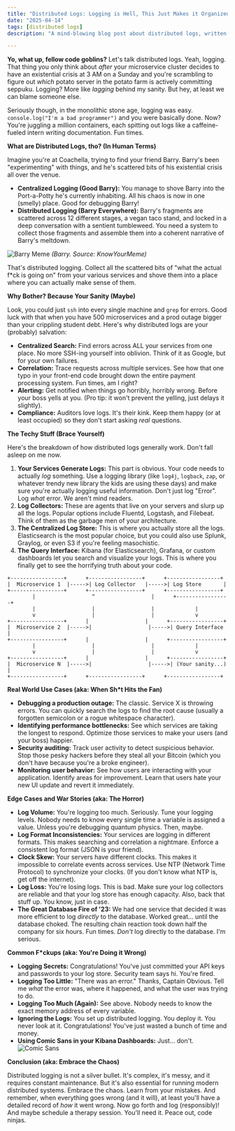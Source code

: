 ```yaml
---
title: "Distributed Logs: Logging is Hell, This Just Makes it Organized Hell (💀🙏)"
date: "2025-04-14"
tags: [distributed logs]
description: "A mind-blowing blog post about distributed logs, written for chaotic Gen Z engineers. Prepare for existential dread."

---
```


**Yo, what up, fellow code goblins?** Let's talk distributed logs. Yeah, logging. That thing you only think about *after* your microservice cluster decides to have an existential crisis at 3 AM on a Sunday and you're scrambling to figure out *which* potato server in the potato farm is actively committing seppuku. Logging? More like *lagging* behind my sanity. But hey, at least we can blame someone else.

Seriously though, in the monolithic stone age, logging was easy. `console.log("I'm a bad programmer")` and you were basically done. Now? You're juggling a million containers, each spitting out logs like a caffeine-fueled intern writing documentation. Fun times.

**What are Distributed Logs, tho? (In Human Terms)**

Imagine you're at Coachella, trying to find your friend Barry. Barry's been "experimenting" with things, and he's scattered bits of his existential crisis all over the venue.

*   **Centralized Logging (Good Barry):** You manage to shove Barry into the Port-a-Potty he's currently inhabiting. All his chaos is now in one (smelly) place. Good for debugging Barry!
*   **Distributed Logging (Barry Everywhere):** Barry's fragments are scattered across 12 different stages, a vegan taco stand, and locked in a deep conversation with a sentient tumbleweed. You need a system to collect those fragments and assemble them into a coherent narrative of Barry's meltdown.

![Barry Meme](https://i.kym-cdn.com/photos/images/newsfeed/001/877/780/1aa.jpg)
*(Barry. Source: KnowYourMeme)*

That's distributed logging. Collect all the scattered bits of "what the actual f\*ck is going on" from your various services and shove them into a place where you can actually make sense of them.

**Why Bother? Because Your Sanity (Maybe)**

Look, you could just `ssh` into every single machine and `grep` for errors. Good luck with that when you have 500 microservices and a prod outage bigger than your crippling student debt. Here's why distributed logs are your (probably) salvation:

*   **Centralized Search:** Find errors across ALL your services from one place. No more SSH-ing yourself into oblivion. Think of it as Google, but for your own failures.
*   **Correlation:** Trace requests across multiple services. See how that one typo in your front-end code brought down the entire payment processing system. Fun times, am I right?
*   **Alerting:** Get notified when things go horribly, horribly wrong. Before your boss yells at you. (Pro tip: it won't prevent the yelling, just delays it slightly).
*   **Compliance:** Auditors love logs. It's their kink. Keep them happy (or at least occupied) so they don't start asking *real* questions.

**The Techy Stuff (Brace Yourself)**

Here's the breakdown of how distributed logs generally work. Don't fall asleep on me now.

1.  **Your Services Generate Logs:** This part is obvious. Your code needs to actually *log* something. Use a logging library (like `log4j`, `logback`, `zap`, or whatever trendy new library the kids are using these days) and make sure you're actually logging useful information. Don't just log "Error". Log *what* error. We aren't mind readers.
2.  **Log Collectors:** These are agents that live on your servers and slurp up all the logs. Popular options include Fluentd, Logstash, and Filebeat. Think of them as the garbage men of your architecture.
3.  **The Centralized Log Store:** This is where you actually store all the logs. Elasticsearch is the most popular choice, but you could also use Splunk, Graylog, or even S3 if you're feeling masochistic.
4.  **The Query Interface:** Kibana (for Elasticsearch), Grafana, or custom dashboards let you search and visualize your logs. This is where you finally get to see the horrifying truth about your code.

```ascii
+-----------------+      +-----------------+      +-----------------+
|  Microservice 1  |----->| Log Collector   |----->| Log Store       |
+-----------------+      +-----------------+      +-----------------+
        |                  ^                  |      +-----------------+
        |                  |                  |             |
        v                  |                  |             v
+-----------------+      |                  |      +-----------------+
|  Microservice 2  |----->|                  |----->| Query Interface |
+-----------------+      |                  |      +-----------------+
        |                  |                  |             |
        v                  |                  |             v
+-----------------+      |                  |      +-----------------+
|  Microservice N  |----->|                  |----->| (Your sanity...) |
+-----------------+      +-----------------+      +-----------------+

```

**Real World Use Cases (aka: When Sh\*t Hits the Fan)**

*   **Debugging a production outage:** The classic. Service X is throwing errors. You can quickly search the logs to find the root cause (usually a forgotten semicolon or a rogue whitespace character).
*   **Identifying performance bottlenecks:** See which services are taking the longest to respond. Optimize those services to make your users (and your boss) happier.
*   **Security auditing:** Track user activity to detect suspicious behavior. Stop those pesky hackers before they steal all your Bitcoin (which you don't have because you're a broke engineer).
*   **Monitoring user behavior:** See how users are interacting with your application. Identify areas for improvement. Learn that users hate your new UI update and revert it immediately.

**Edge Cases and War Stories (aka: The Horror)**

*   **Log Volume:** You're logging too much. Seriously. Tune your logging levels. Nobody needs to know every single time a variable is assigned a value. Unless you're debugging quantum physics. Then, maybe.
*   **Log Format Inconsistencies:** Your services are logging in different formats. This makes searching and correlation a nightmare. Enforce a consistent log format (JSON is your friend).
*   **Clock Skew:** Your servers have different clocks. This makes it impossible to correlate events across services. Use NTP (Network Time Protocol) to synchronize your clocks. (If you don't know what NTP is, get off the internet).
*   **Log Loss:** You're losing logs. This is bad. Make sure your log collectors are reliable and that your log store has enough capacity. Also, back that stuff up. You know, just in case.
*   **The Great Database Fire of '23:** We had one service that decided it was more efficient to log *directly* to the database. Worked great... until the database choked. The resulting chain reaction took down half the company for six hours. Fun times. *Don't* log directly to the database. I'm serious.

**Common F\*ckups (aka: You're Doing it Wrong)**

*   **Logging Secrets:** Congratulations! You've just committed your API keys and passwords to your log store. Security team says hi. You're fired.
*   **Logging Too Little:** "There was an error." Thanks, Captain Obvious. Tell me *what* the error was, where it happened, and what the user was trying to do.
*   **Logging Too Much (Again):** See above. Nobody needs to know the exact memory address of every variable.
*   **Ignoring the Logs:** You set up distributed logging. You deploy it. You never look at it. Congratulations! You've just wasted a bunch of time and money.
*   **Using Comic Sans in your Kibana Dashboards:** Just... don't.
![Comic Sans](https://i.imgflip.com/74l85l.jpg)

**Conclusion (aka: Embrace the Chaos)**

Distributed logging is not a silver bullet. It's complex, it's messy, and it requires constant maintenance. But it's also essential for running modern distributed systems. Embrace the chaos. Learn from your mistakes. And remember, when everything goes wrong (and it will), at least you'll have a detailed record of *how* it went wrong. Now go forth and log (responsibly)! And maybe schedule a therapy session. You'll need it. Peace out, code ninjas.
